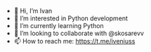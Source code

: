- 👋 Hi, I’m Ivan
- 👀 I’m interested in Python development
- 🌱 I’m currently learning Python
- 💞️ I’m looking to collaborate with @skosarevv
- 📫 How to reach me: https://t.me/iveniuss

<!---
iveniuss/iveniuss is a ✨ special ✨ repository because its `README.md` (this file) appears on your GitHub profile.
You can click the Preview link to take a look at your changes.
--->
